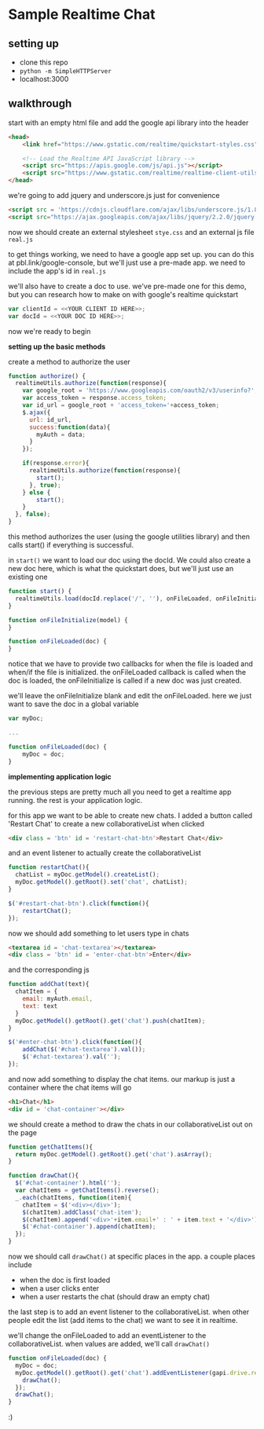 # Sample Realtime Chat

## setting up

* clone this repo
* `python -m SimpleHTTPServer`
* localhost:3000

## walkthrough

start with an empty html file and add the google api library into the header

```html
<head>
    <link href="https://www.gstatic.com/realtime/quickstart-styles.css" rel="stylesheet" type="text/css"/>

    <!-- Load the Realtime API JavaScript library -->
    <script src="https://apis.google.com/js/api.js"></script>
    <script src="https://www.gstatic.com/realtime/realtime-client-utils.js"></script>
</head>
```

we're going to add jquery and underscore.js just for convenience

```html
<script src = 'https://cdnjs.cloudflare.com/ajax/libs/underscore.js/1.8.3/underscore-min.js'></script>
<script src="https://ajax.googleapis.com/ajax/libs/jquery/2.2.0/jquery.min.js"></script>
```

now we should create an external stylesheet `stye.css` and an external js file `real.js`

to get things working, we need to have a google app set up. you can do this at pbl.link/google-console, but we'll just use a pre-made app. we need to include the app's id in `real.js`

we'll also have to create a doc to use. we've pre-made one for this demo, but you can research how to make on with google's realtime quickstart

```js
var clientId = <<YOUR CLIENT ID HERE>>;
var docId = <<YOUR DOC ID HERE>>;
```

now we're ready to begin

__setting up the basic methods__

create a method to authorize the user

```js
function authorize() {
  realtimeUtils.authorize(function(response){
    var google_root = 'https://www.googleapis.com/oauth2/v3/userinfo?';
    var access_token = response.access_token;
    var id_url = google_root + 'access_token='+access_token;
    $.ajax({
      url: id_url,
      success:function(data){
        myAuth = data;
      }
    });

    if(response.error){
      realtimeUtils.authorize(function(response){
        start();
      }, true);
    } else {
        start();
    }
  }, false);
}
```

this method authorizes the user (using the google utilities library) and then calls start() if everything is successful. 

in `start()` we want to load our doc using the docId. We could also create a new doc here, which is what the quickstart does, but we'll just use an existing one

```js
function start() {
  realtimeUtils.load(docId.replace('/', ''), onFileLoaded, onFileInitialize);
}

function onFileInitialize(model) {
}

function onFileLoaded(doc) {
}
```

notice that we have to provide two callbacks for when the file is loaded and when/if the file is initialized. the onFileLoaded callback is called when the doc is loaded, the onFileInitialize is called if a new doc was just created.

we'll leave the onFileInitialize blank and edit the onFileLoaded. here we just want to save the doc in a global variable

```js
var myDoc;

...

function onFileLoaded(doc) {
	myDoc = doc;
}
```

__implementing application logic__

the previous steps are pretty much all you need to get a realtime app running. the rest is your application logic.

for this app we want to be able to create new chats. I added a button called 'Restart Chat' to create a new collaborativeList when clicked

```html
<div class = 'btn' id = 'restart-chat-btn'>Restart Chat</div>
```

and an event listener to actually create the collaborativeList

```js
function restartChat(){
  chatList = myDoc.getModel().createList();
  myDoc.getModel().getRoot().set('chat', chatList);
}

$('#restart-chat-btn').click(function(){
    restartChat();
});

```

now we should add something to let users type in chats

```html
<textarea id = 'chat-textarea'></textarea>
<div class = 'btn' id = 'enter-chat-btn'>Enter</div>
```
and the corresponding js

```js
function addChat(text){
  chatItem = {
    email: myAuth.email,
    text: text
  }
  myDoc.getModel().getRoot().get('chat').push(chatItem);
}

$('#enter-chat-btn').click(function(){
    addChat($('#chat-textarea').val());
    $('#chat-textarea').val('');
});
```

and now add something to display the chat items. our markup is just a container where the chat items will go

```html
<h1>Chat</h1>
<div id = 'chat-container'></div>
```

we should create a method to draw the chats in our collaborativeList out on the page

```js
function getChatItems(){
  return myDoc.getModel().getRoot().get('chat').asArray();
}

function drawChat(){
  $('#chat-container').html('');
  var chatItems = getChatItems().reverse();
  _.each(chatItems, function(item){
    chatItem = $('<div></div>');
    $(chatItem).addClass('chat-item');
    $(chatItem).append('<div>'+item.email+' : ' + item.text + '</div>');
    $('#chat-container').append(chatItem);
  });
}
```


now we should call `drawChat()` at specific places in the app. a couple places include

* when the doc is first loaded
* when a user clicks enter
* when a user restarts the chat (should draw an empty chat)

the last step is to add an event listener to the collaborativeList. when other people edit the list (add items to the chat) we want to see it in realtime. 

we'll change the onFileLoaded to add an eventListener to the collaborativeList. when values are added, we'll call `drawChat()`

```js
function onFileLoaded(doc) {
  myDoc = doc;
  myDoc.getModel().getRoot().get('chat').addEventListener(gapi.drive.realtime.EventType.VALUES_ADDED, function(){
    drawChat();
  });
  drawChat();
}
```

:)

